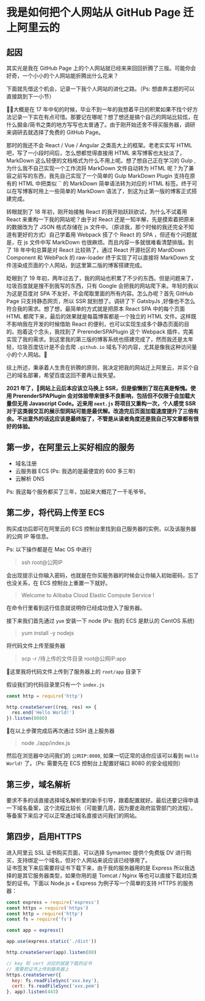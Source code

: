# 我是如何把个人网站从 GitHub Page 迁上阿里云的

## 起因
其实光是我在 GitHub Page 上的个人网站就已经来来回回折腾了三版。可能你会好奇，一个小小的个人网站能折腾出什么花来？  

下面就先借这个机会，记录一下我个人网站的进化之路。（Ps: 想直奔主题的可以直接跳到下一小节）  

大概是在 17 年中旬的时候，毕业不到一年的我想着平日的积累如果不找个好方法记录一下实在有点可惜。那要记在哪呢？想了想还是搞个自己的网站比较炫，在什么掘金/简书之类的地方写写也太普通了。由于刚开始还舍不得买服务器，调研来调研去就选择了免费的 GitHub Page。  

那时的我还不会 React / Vue / Angular 之类高大上的框架。老老实实写 HTML 吧，写了一小段时间后，怎么想都觉得直接用 HTML 来写博客也太扯淡了，MarkDown 这么轻便的文档格式为什么不用上呢。想了想自己正在学习的 Gulp , 为什么我不自己实现一个工作流将 MarkDown 文件自动转为 HTML 呢？为了兼容之前写的东西，我先自己实现了一个简单的 Gulp MarkDown Plugin 支持在原有的 HTML 中把类似 \`\` 的 MarkDown 简单语法转为对应的 HTML 标签。终于可以在写博客时用上一些简单的 MarkDown 语法了，到这为止第一版的博客正式搭建完成。  

转眼就到了 18 年初，刚开始接触 React 的我开始跃跃欲试，为什么不试着用 React 来重构一下我的网站呢？由于对 React 还是一知半解，先是摸索着把原来的数据改为了 JSON 格式存储在 js 文件中。（原谅我，那个时候的我还完全不知道有更好的方式）自己学着用 Webpack 搭了个 React 的 SPA ，但还有个问题就是，在 js 文件中写 MarkDown 也很麻烦。而且内容一多就很难看清楚排版。到了 18 年中旬总算是对 React 比较熟了，通过 React  开源社区的 MardDown Component 和 WebPack 的 raw-loader 终于实现了可以直接将 MarkDown 文件渲染成页面的个人网站，到这里第二版的博客搭建完成。  

眨眼到了 19 年初，两年过去了，我的网站也积累了不少的东西。但是问题来了，垃圾百度就是搜不到我写的东西，只有 Google 会把我的网站爬下来。年轻的我以为这是百度对 SPA 不友好，不会爬取里面的所有内容。怎么办呢？首先 GitHub Page 只支持静态网页，所以 SSR 就别想了。调研了下 GatsbyJs ,好像也不怎么符合我的需求。想了想，最简单的方式就是把原本 React SPA 中的每个页面 HTML 都爬下来，最后的效果就是每篇博客都是一个独立的 HTML 文件。这样既不影响我在开发的时候借助 React 的便利，也可以实现生成多个静态页面的目的。抱着这个念头，我找到了 PrerenderSPAPlugin 这个 Webpack 插件，完美实现了我的需求。到这里我的第三版的博客系统也搭建完成了，然而我还是太年轻，垃圾百度估计是不会去爬 `.github.io` 域名下的内容，尤其是像我这种访问量小的个人网站。  

综上所述，秉承着人生贵在折腾的原则，我决定把我的网站迁上阿里云，并买个自己的域名部署，希望百度这回不要再让我失望。  

**2021 年了，网站上云后本应该立马换上 SSR，但是偷懒到了现在真是惭愧。使用 PrerenderSPAPlugin 会对体验带来很多不良影响，包括但不仅限于会加载大量但无用 Javascript Code。近来用 `next.js` 将项目又重构一次，个人感觉 SSR 对于这类弱交互的展示型网站可能是最优解。改造完后页面加载速度提升了三倍有余。不出意外的话这应该是最终版了，不管是从读者角度还是我自己写文章都有很好的体验。**

## 第一步，在阿里云上买好相应的服务
* 域名注册
* 云服务器 ECS (Ps: 我选的是最便宜的 600 多三年)
* 云解析 DNS

Ps: 我这每个服务都买了三年，加起来大概花了一千毛爷爷。

## 第二步，将代码上传至 ECS
购买成功后即可在阿里云的 ECS 控制台里找到自己服务器的实例，以及该服务器的公网 IP 等信息。  

Ps: 以下操作都是在 Mac OS 中进行
> ssh root@公网IP  

会出现提示让你输入密码，也就是在你买服务器的时候会让你输入初始密码，忘了也没关系，在 ECS 控制台上重置一下就好。  

> Welcome to Alibaba Cloud Elastic Compute Service !

在命令行里看到这行信息就说明你已经成功登入了服务器。  

接下来我们首先通过 `yum` 安装一下 node (Ps: 我的 ECS 是默认的 CentOS 系统)

> yum install -y nodejs  

将代码文件上传至服务器

> scp -r /待上传的文件目录 root@公网IP:app

这里我将代码文件上传到了服务器上的 `root/app` 目录下  

假设我们的代码目录里只有一个 `index.js`
```js
const http = require('http')

http.createServer((req, res) => {
  res.end('Hello World!')
}).listen(8080)
```

在以上步骤完成后再次通过 SSH 连上服务器

> node ./app/index.js

然后在浏览器中访问我们的 `公网IP:8080`, 如果一切正常的话你应该可以看到 `Hello World!` 了。（Ps: 需要先在 ECS 控制台上配置好端口 8080 的安全组规则）

## 第三步，域名解析
要求不多的话直接选择域名解析里的新手引导，跟着配置就好。最后还要记得申请一下域名备案，这个流程比较长（可能要几周，因为要走政府监管部门的流程）。等备案下来后才可以正常通过域名直接访问我们的网站。

## 第四步，启用HTTPS
进入阿里云 SSL 证书购买页面，可以选择 Symantec 提供个免费版 DV 进行购买，支持绑定一个域名，但对个人网站来说应该已经够用了。  
证书签发下来后需要将证书下载下来，由于我的服务器用的是 Express 所以我选择的是其它服务器类型，如果你用的是 Tomcat / Nginx 等也可以直接下载对应类型的证书。下面以 Node.js + Express 为例子写一个简单的支持 HTTPS 的服务器：
```js
const express = require('express')
const https = require('https')
const http = require('http')
const fs = require('fs')

const app = express()

app.use(express.static('./dist'))

http.createServer(app).listen(80)

// key 和 cert 对应的就是下载的证书
// 需要把证书上传到服务器上
https.createServer({
  key: fs.readFileSync('xxx.key'),
  cert: fs.readFileSync('xxx.pem')
}, app).listen(443)
```
